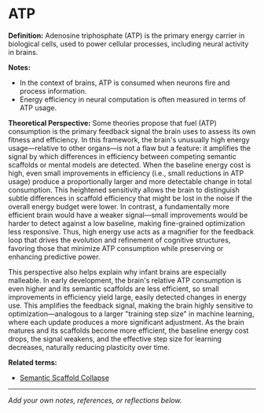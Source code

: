 # ATP

**Definition:**
Adenosine triphosphate (ATP) is the primary energy carrier in biological cells, used to power cellular processes, including neural activity in brains.

**Notes:**
- In the context of brains, ATP is consumed when neurons fire and process information.
- Energy efficiency in neural computation is often measured in terms of ATP usage.

**Theoretical Perspective:**
Some theories propose that fuel (ATP) consumption is the primary feedback signal the brain uses to assess its own fitness and efficiency. In this framework, the brain's unusually high energy usage—relative to other organs—is not a flaw but a feature: it amplifies the signal by which differences in efficiency between competing semantic scaffolds or mental models are detected. When the baseline energy cost is high, even small improvements in efficiency (i.e., small reductions in ATP usage) produce a proportionally larger and more detectable change in total consumption. This heightened sensitivity allows the brain to distinguish subtle differences in scaffold efficiency that might be lost in the noise if the overall energy budget were lower. In contrast, a fundamentally more efficient brain would have a weaker signal—small improvements would be harder to detect against a low baseline, making fine-grained optimization less responsive. Thus, high energy use acts as a magnifier for the feedback loop that drives the evolution and refinement of cognitive structures, favoring those that minimize ATP consumption while preserving or enhancing predictive power.

This perspective also helps explain why infant brains are especially malleable. In early development, the brain's relative ATP consumption is even higher and its semantic scaffolds are less efficient, so small improvements in efficiency yield large, easily detected changes in energy use. This amplifies the feedback signal, making the brain highly sensitive to optimization—analogous to a larger "training step size" in machine learning, where each update produces a more significant adjustment. As the brain matures and its scaffolds become more efficient, the baseline energy cost drops, the signal weakens, and the effective step size for learning decreases, naturally reducing plasticity over time.

**Related terms:**
- [Semantic Scaffold Collapse](semantic_scaffold_collapse.md)

---
*Add your own notes, references, or reflections below.*
